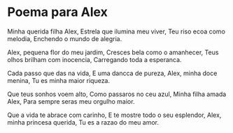 # Poema para Alex

Minha querida filha Alex,
Estrela que ilumina meu viver,
Teu riso ecoa como melodia,
Enchendo o mundo de alegria.

Alex, pequena flor do meu jardim,
Cresces bela como o amanhecer,
Teus olhos brilham com inocencia,
Carregando toda a esperanca.

Cada passo que das na vida,
E uma dancca de pureza,
Alex, minha doce menina,
Tu es minha maior riqueza.

Que teus sonhos voem alto,
Como passaros no ceu azul,
Minha filha amada Alex,
Para sempre seras meu orgulho maior.

Que a vida te abrace com carinho,
E te mostre todo o seu esplendor,
Alex, minha princesa querida,
Tu es a razao do meu amor.